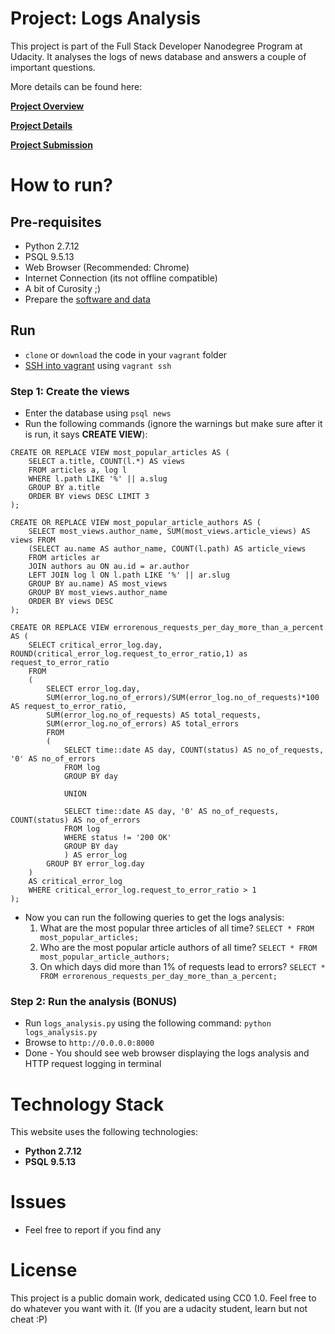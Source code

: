 # Project: Logs Analysis
This project is part of the Full Stack Developer Nanodegree Program at Udacity. It analyses the logs of news database and answers a couple of important questions.

More details can be found here:

**[Project Overview](./project_overview.md)**

**[Project Details](./project_details.md)**

**[Project Submission](./project_submission.md)**

# How to run?

## Pre-requisites
- Python 2.7.12
- PSQL 9.5.13
- Web Browser (Recommended: Chrome)
- Internet Connection (its not offline compatible)
- A bit of Curosity ;)
- Prepare the [software and data](./project_details.md#prepare-the-software-and-data)

## Run
- `clone` or `download` the code in your `vagrant` folder
- [SSH into vagrant](./project_details.md#the-virtual-machine) using `vagrant ssh`

### Step 1: Create the views
- Enter the database using `psql news`
- Run the following commands (ignore the warnings but make sure after it is run, it says **CREATE VIEW**):
```
CREATE OR REPLACE VIEW most_popular_articles AS (
	SELECT a.title, COUNT(l.*) AS views
	FROM articles a, log l
	WHERE l.path LIKE '%' || a.slug
	GROUP BY a.title
	ORDER BY views DESC LIMIT 3
);

CREATE OR REPLACE VIEW most_popular_article_authors AS (
	SELECT most_views.author_name, SUM(most_views.article_views) AS views FROM
	(SELECT au.name AS author_name, COUNT(l.path) AS article_views
	FROM articles ar
	JOIN authors au ON au.id = ar.author
	LEFT JOIN log l ON l.path LIKE '%' || ar.slug
	GROUP BY au.name) AS most_views
	GROUP BY most_views.author_name
	ORDER BY views DESC
);

CREATE OR REPLACE VIEW errorenous_requests_per_day_more_than_a_percent AS (
	SELECT critical_error_log.day, ROUND(critical_error_log.request_to_error_ratio,1) as request_to_error_ratio
	FROM
	(
		SELECT error_log.day,
		SUM(error_log.no_of_errors)/SUM(error_log.no_of_requests)*100 AS request_to_error_ratio,
		SUM(error_log.no_of_requests) AS total_requests,
		SUM(error_log.no_of_errors) AS total_errors
		FROM
		(
			SELECT time::date AS day, COUNT(status) AS no_of_requests, '0' AS no_of_errors 
			FROM log
			GROUP BY day

			UNION

			SELECT time::date AS day, '0' AS no_of_requests, COUNT(status) AS no_of_errors
			FROM log
			WHERE status != '200 OK'
			GROUP BY day
			) AS error_log
		GROUP BY error_log.day
	)
	AS critical_error_log
	WHERE critical_error_log.request_to_error_ratio > 1
);

```
- Now you can run the following queries to get the logs analysis:
  1. What are the most popular three articles of all time? `SELECT * FROM most_popular_articles;`
  2. Who are the most popular article authors of all time? `SELECT * FROM most_popular_article_authors;`
  3. On which days did more than 1% of requests lead to errors? `SELECT * FROM errorenous_requests_per_day_more_than_a_percent;`

### Step 2: Run the analysis (**BONUS**)
- Run `logs_analysis.py` using the following command: `python logs_analysis.py`
- Browse to `http://0.0.0.0:8000`
- Done - You should see web browser displaying the logs analysis and HTTP request logging in terminal

# Technology Stack
This website uses the following technologies:
- **Python 2.7.12**
- **PSQL 9.5.13**

# Issues
- Feel free to report if you find any

# License
This project is a public domain work, dedicated using CC0 1.0. Feel free to do whatever you want with it. (If you are a udacity student, learn but not cheat :P)
